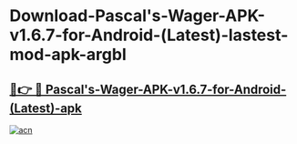 # Download-Pascal's-Wager-APK-v1.6.7-for-Android-(Latest)-lastest-mod-apk-argbl

<h2><a href="https://apkcomod.com?title=Pascal's-Wager-APK-v1.6.7-for-Android-(Latest)">🔗👉 🔴 Pascal's-Wager-APK-v1.6.7-for-Android-(Latest)-apk </a></h2>

[![acn](https://github.com/user-attachments/assets/0f9c940e-d8b0-45ae-aac7-cd30a18b3e1c)](https://apkcomod.com?title=Pascal's-Wager-APK-v1.6.7-for-Android-(Latest))
